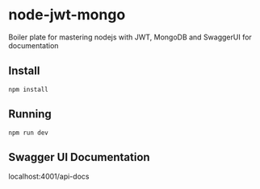 # node-jwt-mongo

Boiler plate for mastering nodejs with JWT, MongoDB and SwaggerUI for documentation

## Install

```
npm install
```

## Running

```
npm run dev
```

## Swagger UI Documentation

localhost:4001/api-docs
